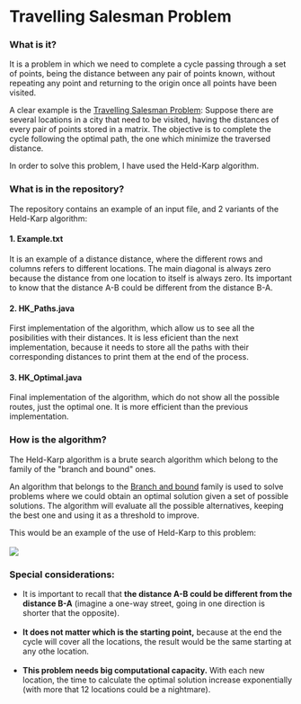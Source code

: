 # Travelling Salesman Problem

### What is it?
It is a problem in which we need to complete a cycle passing through a set of points, being the distance between any pair of points known, without repeating any point and returning to the origin once all points have been visited.

A clear example is the <a href="https://en.wikipedia.org/wiki/Travelling_salesman_problem">Travelling Salesman Problem</a>: Suppose there are several locations in a city that need to be visited, having the distances of every pair of points stored in a matrix. The objective is to complete the cycle following the optimal path, the one which minimize the traversed distance.

In order to solve this problem, I have used the Held-Karp algorithm.

### What is in the repository? 

The repository contains an example of an input file, and 2 variants of the Held-Karp algorithm:

#### 1. Example.txt
It is an example of a distance distance, where the different rows and columns refers to different locations. The main diagonal is always zero because the distance from one location to itself is always zero. Its important to know that the distance A-B could be different from the distance B-A.

#### 2. HK_Paths.java
First implementation of the algorithm, which allow us to see all the posibilities with their distances. It is less eficient than the next implementation, because it needs to store all the paths with their corresponding distances to print them at the end of the process.

#### 3. HK_Optimal.java
Final implementation of the algorithm, which do not show all the possible routes, just the optimal one. It is more efficient than the previous implementation.

### How is the algorithm?
The Held-Karp algorithm is a brute search algorithm which belong to the family of the "branch and bound" ones.

An algorithm that belongs to the <a href="https://en.wikipedia.org/wiki/Branch_and_bound">Branch and bound</a> family is used to solve problems where we could obtain an optimal solution given a set of possible solutions. The algorithm will evaluate all the possible alternatives, keeping the best one and using it as a threshold to improve.

This would be an example of the use of Held-Karp to this problem:
<br><br>
<img align="center" src="https://upload.wikimedia.org/wikipedia/commons/3/3c/Branchbound.gif">

### Special considerations:
* It is important to recall that <b>the distance A-B could be different from the distance B-A</b> (imagine a one-way street, going in one direction is shorter that the opposite).
<br><br>
* <b>It does not matter which is the starting point,</b> because at the end the cycle will cover all the locations, the result would be the same starting at any othe location.
<br><br>
* <b>This problem needs big computational capacity.</b> With each new location, the time to calculate the optimal solution increase exponentially (with more that 12 locations could be a nightmare).
